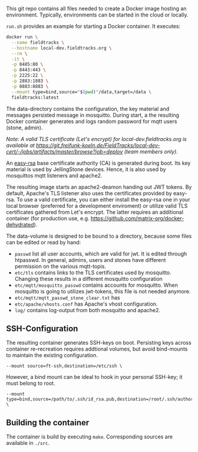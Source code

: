 This git repo contains all files needed to create a Docker image hosting an environment.
Typically, environments can be started in the cloud or locally.

`run.sh` provides an example for starting a Docker container. It executes:

```bash
docker run \
  --name fieldtracks \
  --hostname local-dev.fieldtracks.org \
  --rm \
  -it \
  -p 8485:80 \
  -p 8443:443 \
  -p 2225:22 \
  -p 2883:1883 \
  -p 8883:8883 \
  --mount type=bind,source="$(pwd)"/data,target=/data \
  fieldtracks:latest
```

The data-directory contains the configuration, the key material and messages persisted message in mosquitto.
During start, a the resulting Docker container generates and logs random password for mqtt users (stone, admin). 

*Note: A valid TLS certificate (Let's encrypt) for local-dev.fieldtracks.org is available at https://git.freifunk-koeln.de/FieldTracks/local-dev-cert/-/jobs/artifacts/master/browse?job=deploy (team members only)*.

An [easy-rsa](https://github.com/OpenVPN/easy-rsa) base certificate authority (CA) is generated during boot. 
Its key material is used by JellingStone devices. Hence, it is also used by mosquittos mqtt listeners and apache2.

The resulting image starts an apache2-deamon handing out JWT tokens. By default, Apache's TLS listener also uses
the certificates provided by easy-rsa. To use a valid certificate, you can either install the easy-rsa one in your local
browser (preferred for a development enviroment) or utilize valid TLS certificates gathered from Let's encrypt.
The latter requires an additional container (for production use, 
e.g. https://github.com/matrix-org/docker-dehydrated).


The data-volume is designed to be bound to a directory, because some files can be edited or read by hand:
* `passwd` list all user accounts, which are valid for jwt. It is edited through htpasswd.
In general, admins, users and stones have different permission on the various mqtt-topis. 
* `etc/tls` contains links to the TLS certificates used by mosquitto. Changing these results in a different mosquitto configuration
* `etc/mqtt/mosquitto_passwd` contains accounts for mosquitto. When mosquitto is going to utilizes jwt-tokens, this file is not needed anymore.
* `etc/mqtt/mqtt_passwd_stone_clear.txt` has
* `etc/apache/vhosts.conf` has Apache's vhost configuration. 
* `log/` contains log-output from both mosquitto and apache2.

## SSH-Configuration

The resulting container generates SSH-keys on boot. Persisting keys across container re-recreation
requires addtional volumes, but avoid bind-mounts to maintain the existing configuration.
```
--mount source=ft-ssh,destination=/etc/ssh \
```
However, a bind mount can be ideal to hook in your personal SSH-key; it must belong to root.
``` 
--mount type=bind,source=/path/to/.ssh/id_rsa.pub,destination=/root/.ssh/authorized_keys \
```


## Building the container 
The container is build by executing `make`. Corresponding sources are available in `./src`.  
